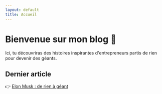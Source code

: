```yaml
---
layout: default
title: Accueil
---
```


# Bienvenue sur mon blog 🚀

Ici, tu découvriras des histoires inspirantes d'entrepreneurs partis de rien pour devenir des géants.

## Dernier article

👉 [Elon Musk : de rien à géant](/2025/04/24/elon-musk.html)
